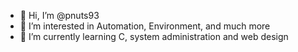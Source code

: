 - 👋 Hi, I’m @pnuts93
- 👀 I’m interested in Automation, Environment, and much more
- 🌱 I’m currently learning C, system administration and web design
